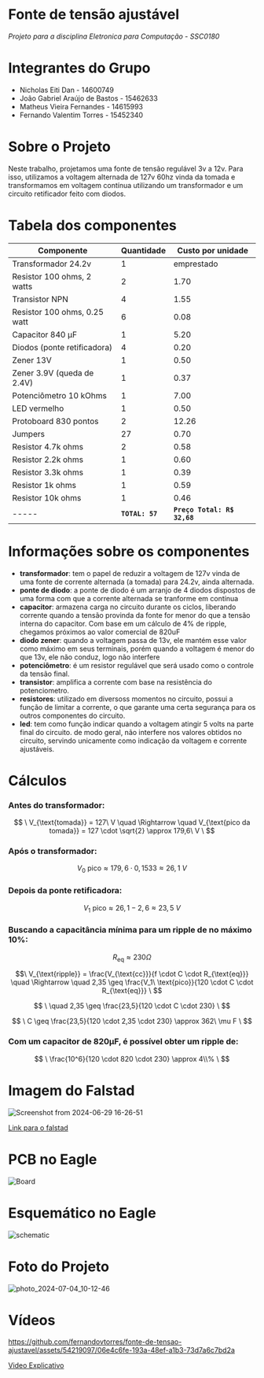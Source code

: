 # Fonte de tensão ajustável

*Projeto para a disciplina Eletronica para Computação - SSC0180*

# Integrantes do Grupo

- Nicholas Eiti Dan - 14600749
- João Gabriel Araújo de Bastos - 15462633
- Matheus Vieira Fernandes - 14615993
- Fernando Valentim Torres - 15452340

# Sobre o Projeto

Neste trabalho, projetamos uma fonte de tensão regulável 3v a 12v. Para isso, utilizamos a voltagem alternada de 127v 60hz vinda da tomada e transformamos em voltagem contínua utilizando um transformador e um circuito retificador feito com diodos.

# Tabela dos componentes
| Componente               | Quantidade | Custo por unidade |
|--------------------------|------------|-------|
|Transformador 24.2v        |1          |emprestado|
| Resistor 100 ohms, 2 watts|  2        |  1.70 |
| Transistor NPN            | 4         |  1.55 |
| Resistor 100 ohms, 0.25 watt | 6      |  0.08 |
| Capacitor 840 µF         | 1          |  5.20 |
| Diodos (ponte retificadora) | 4       |  0.20 |
| Zener 13V                | 1          |  0.50 |
| Zener 3.9V (queda de 2.4V) | 1        |  0.37 |
| Potenciômetro 10 kOhms   | 1          |  7.00 |
| LED vermelho             | 1          |  0.50 |
| Protoboard 830 pontos    | 2          | 12.26 |
| Jumpers                  | 27         |  0.70 |
|Resistor 4.7k ohms        |2           |  0.58 |  
|Resistor 2.2k ohms        |1           |  0.60 |
|Resistor 3.3k ohms        |1           |  0.39 |
|Resistor 1k ohms          |1           |  0.59 |
|Resistor 10k ohms         |1           |  0.46 |
|----- | **`TOTAL: 57`** | **`Preço Total: R$ 32,68`** |

# Informações sobre os componentes
- **transformador**: tem o papel de reduzir a voltagem de 127v vinda de uma fonte de corrente alternada (a tomada) para 24.2v, ainda alternada.
- **ponte de diodo**: a ponte de diodo é um arranjo de 4 diodos dispostos de uma forma com que a corrente alternada se tranforme em contínua
- **capacitor**: armazena carga no circuito durante os ciclos, liberando corrente quando a tensão provinda da fonte for menor do que a tensão interna do capacitor. Com base em um cálculo de 4% de ripple, chegamos próximos ao valor comercial de 820uF
- **diodo zener**: quando a voltagem passa de 13v, ele mantém esse valor como máximo em seus terminais, porém quando a voltagem é menor do que 13v, ele não conduz, logo não interfere
- **potenciômetro**: é um resistor regulável que será usado como o controle da tensão final.
- **transistor**: amplifica a corrente com base na resistência do potenciometro.
- **resistores**: utilizado em diversoss momentos no circuito, possui a função de limitar a corrente, o que garante uma certa segurança para os outros componentes do circuito.
- **led**: tem como função indicar quando a voltagem atingir 5 volts na parte final do circuito. de modo geral, não interfere nos valores obtidos no circuito, servindo unicamente como indicação da voltagem e corrente ajustáveis.

# Cálculos

### Antes do transformador:

$$ \ V_{\text{tomada}} = 127\ V \quad \Rightarrow \quad V_{\text{pico da tomada}} = 127 \cdot \sqrt{2} \approx 179,6\ V \ $$

### Após o transformador:

$$ \ V_0\ \text{pico} \approx 179,6 \cdot 0,1533 \approx 26,1\ V \ $$

### Depois da ponte retificadora:

$$ \ V_1\ \text{pico} \approx 26,1 - 2,6 \approx 23,5\ V \ $$

### Buscando a capacitância mínima para um ripple de no máximo 10%:

$$ \ R_{\text{eq}} \approx 230Ω \ $$

$$\ V_{\text{ripple}} = \frac{V_{\text{cc}}}{f \cdot C \cdot R_{\text{eq}}} \quad \Rightarrow \quad 2,35 \geq \frac{V_1\ \text{pico}}{120 \cdot C \cdot R_{\text{eq}}} \ $$

$$ \ \quad 2,35 \geq \frac{23,5}{120 \cdot C \cdot 230} \ $$

$$ \ C \geq \frac{23,5}{120 \cdot 2,35 \cdot 230} \approx 362\ \mu F \ $$

### Com um capacitor de 820µF, é possível obter um ripple de:

$$ \ \frac{10^6}{120 \cdot 820 \cdot 230} \approx 4\\% \ $$


# Imagem do Falstad

![Screenshot from 2024-06-29 16-26-51](https://github.com/fernandovtorres/fonte-de-tensao-ajustavel/assets/54219097/3d010d52-58a6-4602-856b-af1317ef7481)

[Link para o falstad](https://tinyurl.com/2gezskvp)

# PCB no Eagle

![Board](https://github.com/fernandovtorres/fonte-de-tensao-ajustavel/assets/54219097/28a7da90-fae2-4f18-99cf-1c8df9814398)
  
# Esquemático no Eagle

![schematic](https://github.com/fernandovtorres/fonte-de-tensao-ajustavel/assets/54219097/700c18d4-4089-4b3c-9f57-c2d5acd77638)

# Foto do Projeto

![photo_2024-07-04_10-12-46](https://github.com/fernandovtorres/fonte-de-tensao-ajustavel/assets/54219097/6255b14c-dd0c-4b5d-b93f-7856f6c92b86)

# Vídeos

https://github.com/fernandovtorres/fonte-de-tensao-ajustavel/assets/54219097/06e4c6fe-193a-48ef-a1b3-73d7a6c7bd2a

[Video Explicativo](https://youtu.be/Dz2hcll39sc)


